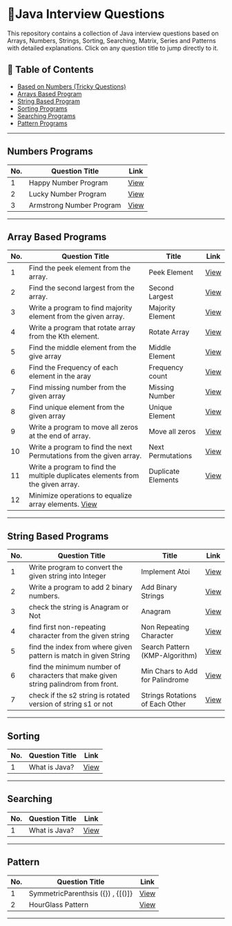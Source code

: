 # 🎯Java Interview Questions

This repository contains a collection of Java interview questions based on Arrays, Numbers, Strings, Sorting, Searching, Matrix, Series and Patterns  with detailed explanations. Click on any question title to jump directly to it.


## 📜 Table of Contents
- [Based on Numbers (Tricky Questions)](#numbers-programs)
- [Arrays Based Program](#array-based-programs)
- [String Based Program](#string-based-programs)
- [Sorting Programs](#sorting)
- [Searching Programs](#searching)
- [Pattern Programs](#pattern)

---

## Numbers Programs


| No. | Question Title | Link |
|----|--------------|------|
| 1  | Happy Number Program | [View](https://github.com/Prashant2468/Java-Practice-Questions/blob/main/Numbers/HappyNumber.java) |
| 2  | Lucky Number Program | [View](https://github.com/Prashant2468/Java-Practice-Questions/blob/main/Numbers/LuckyNumber.java) |
| 3  | Armstrong Number Program | [View](https://github.com/Prashant2468/Java-Practice-Questions/blob/main/Numbers/ArmstrongNumber.java) |

---

## Array Based Programs

| No. | Question Title | Title |Link |
|----|--------------|------|-----|
| 1  | Find the peek element from the array.| Peek Element | [View](https://github.com/Prashant2468/Java-Practice-Questions/blob/main/Arrays/PeekElement.java) |
| 2  | Find the second largest from the array.| Second Largest |[View](https://github.com/Prashant2468/Java-Practice-Questions/blob/main/Arrays/SecondLargestNumber.java) |
| 3  | Write a program to find majority element from the given array. | Majority Element | [View](https://github.com/Prashant2468/Java-Practice-Questions/blob/main/Arrays/MajorityElement.java)|
| 4  | Write a program that rotate array from the Kth element. | Rotate Array | [View](https://github.com/Prashant2468/Java-Practice-Questions/blob/main/Arrays/Rotate_from_kth_element) 
| 5  | Find the middle element from the give array | Middle Element | [View](https://github.com/Prashant2468/Java-Practice-Questions/blob/main/Arrays/FindMid.java) 
| 6  | Find the Frequency of each element in the aray | Frequency count | [View](https://github.com/Prashant2468/Java-Practice-Questions/blob/main/Arrays/CountFrequency.java) 
| 7  | Find missing number from the given array |Missing Number | [View](https://github.com/Prashant2468/Java-Practice-Questions/blob/main/Arrays/MissingNumber.java) 
| 8  | Find unique element from the given array | Unique Element| [View](https://github.com/Prashant2468/Java-Practice-Questions/blob/main/Arrays/FindUniqueElement.java) 
| 9  | Write a program to move all zeros at the end of array. |Move all zeros| [View](https://github.com/Prashant2468/Java-Practice-Questions/blob/main/Arrays/MoveAllZerosToEnd.java)
| 10  | Write a program to find the next Permutations from the given array.|Next Permutations | [View](https://github.com/Prashant2468/Java-Practice-Questions/blob/main/Arrays/NextPermutations.java)
| 11  | Write a program to find the multiple duplicates elements from the given array. |Duplicate Elements| [View](https://github.com/Prashant2468/Java-Practice-Questions/blob/main/Arrays/FindMultipleDuplicates.java)
| 12  | Minimize operations to equalize array elements. [View](https://github.com/Prashant2468/Java-Practice-Questions/blob/main/Arrays/LevelUpTheNumbers.java)








---

## String Based Programs

| No. | Question Title | Title |Link |
|----|--------------|------|-----|
| 1  | Write program to convert the given string into Integer | Implement Atoi | [View](https://github.com/Prashant2468/Java-Practice-Questions/blob/main/Strings/AtoiStringToInteger.java)
| 2  | Write a program to add 2 binary numbers.  |Add Binary Strings| [View](https://github.com/Prashant2468/Java-Practice-Questions/blob/main/Strings/AddBinaryNumbers.java)
| 3  | check the string is Anagram or Not |Anagram | [View](https://github.com/Prashant2468/Java-Practice-Questions/blob/main/Strings/AnagramString.java)
| 4  | find first non-repeating character from the given string |Non Repeating Character| [View](https://github.com/Prashant2468/Java-Practice-Questions/blob/main/Strings/NonRepeatingChar.java)
| 5  | find the index from where given pattern is match in given String |Search Pattern (KMP-Algorithm) | [View](https://github.com/Prashant2468/Java-Practice-Questions/blob/main/Strings/SearchPattern.java)
| 6  | find the minimum number of characters that make given string palindrom from front. |Min Chars to Add for Palindrome | [View](https://github.com/Prashant2468/Java-Practice-Questions/blob/main/Strings/MinCharForPalindrome.java)
| 7  | check if the s2 string is rotated version of string s1 or not |Strings Rotations of Each Other | [View](https://github.com/Prashant2468/Java-Practice-Questions/blob/main/Strings/RotatedString.java)


---

## Sorting

| No. | Question Title | Link |
|----|--------------|------|
| 1  | What is Java? | [View](questions/what-is-java.md) |

---

## Searching

| No. | Question Title | Link |
|----|--------------|------|
| 1  | What is Java? | [View](questions/what-is-java.md) |

---

## Pattern

| No. | Question Title | Link |
|----|--------------|------|
| 1  | SymmetricParenthsis ({}) , {[()]} | [View](https://github.com/Prashant2468/Java-Practice-Questions/blob/main/Parenthesis/SymmetricParenthsis.java) |
| 2  | HourGlass Pattern| [View](https://github.com/Prashant2468/Java-Practice-Questions/blob/main/Patterns/HourGlassWithChar.java) |



---

